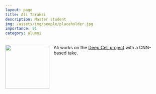 ```yaml
---
layout: page
title: Ali Tarakzi
description: Master student
img: /assets/img/people/placeholder.jpg
importance: 91
category: alumni
---
```


<img src="{{ page.img }}" style="float: left; width: 10em; padding-right: 1em; padding-bottom: 1em"/>

Ali works on the [Deep Cell project](/projects/deepcell) with a CNN-based take.
